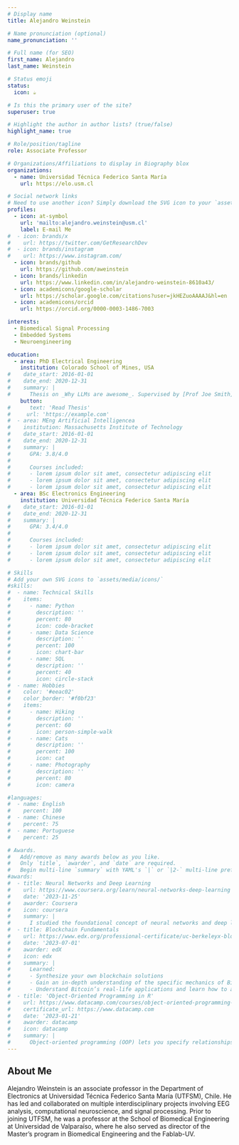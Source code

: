 ```yaml
---
# Display name
title: Alejandro Weinstein

# Name pronunciation (optional)
name_pronunciation: ''

# Full name (for SEO)
first_name: Alejandro
last_name: Weinstein

# Status emoji
status:
  icon: ☕️

# Is this the primary user of the site?
superuser: true

# Highlight the author in author lists? (true/false)
highlight_name: true

# Role/position/tagline
role: Associate Professor

# Organizations/Affiliations to display in Biography blox
organizations:
  - name: Universidad Técnica Federico Santa María
    url: https://elo.usm.cl

# Social network links
# Need to use another icon? Simply download the SVG icon to your `assets/media/icons/` folder.
profiles:
  - icon: at-symbol
    url: 'mailto:alejandro.weinstein@usm.cl'
    label: E-mail Me
#  - icon: brands/x
#    url: https://twitter.com/GetResearchDev
#  - icon: brands/instagram
#    url: https://www.instagram.com/
  - icon: brands/github
    url: https://github.com/aweinstein
  - icon: brands/linkedin
    url: https://www.linkedin.com/in/alejandro-weinstein-8610a43/
  - icon: academicons/google-scholar
    url: https://scholar.google.com/citations?user=jkHEZuoAAAAJ&hl=en
  - icon: academicons/orcid
    url: https://orcid.org/0000-0003-1486-7003

interests:
  - Biomedical Signal Processing
  - Embedded Systems
  - Neuroengineering

education:
  - area: PhD Electrical Engineering
    institution: Colorado School of Mines, USA
#    date_start: 2016-01-01
#    date_end: 2020-12-31
#    summary: |
#      Thesis on _Why LLMs are awesome_. Supervised by [Prof Joe Smith](https://example.com). Presented papers at 5 IEEE conferences with the contributions being published in 2 Springer journals.
    button:
#      text: 'Read Thesis'
#     url: 'https://example.com'
#  - area: MEng Artificial Intelligencea
#    institution: Massachusetts Institute of Technology
#    date_start: 2016-01-01
#    date_end: 2020-12-31
#    summary: |
#      GPA: 3.8/4.0
#
#      Courses included:
#      - lorem ipsum dolor sit amet, consectetur adipiscing elit
#      - lorem ipsum dolor sit amet, consectetur adipiscing elit
#      - lorem ipsum dolor sit amet, consectetur adipiscing elit
  - area: BSc Electronics Engineering
    institution: Universidad Técnica Federico Santa María
#    date_start: 2016-01-01
#    date_end: 2020-12-31
#    summary: |
#      GPA: 3.4/4.0
#      
#      Courses included:
#      - lorem ipsum dolor sit amet, consectetur adipiscing elit
#      - lorem ipsum dolor sit amet, consectetur adipiscing elit
#      - lorem ipsum dolor sit amet, consectetur adipiscing elit

# Skills
# Add your own SVG icons to `assets/media/icons/`
#skills:
#  - name: Technical Skills
#    items:
#      - name: Python
#        description: ''
#        percent: 80
#        icon: code-bracket
#      - name: Data Science
#        description: ''
#        percent: 100
#        icon: chart-bar
#      - name: SQL
#        description: ''
#        percent: 40
#        icon: circle-stack
#  - name: Hobbies
#    color: '#eeac02'
#    color_border: '#f0bf23'
#    items:
#      - name: Hiking
#        description: ''
#        percent: 60
#        icon: person-simple-walk
#      - name: Cats
#        description: ''
#        percent: 100
#        icon: cat
#      - name: Photography
#        description: ''
#        percent: 80
#        icon: camera

#languages:
#  - name: English
#    percent: 100
#  - name: Chinese
#    percent: 75
#  - name: Portuguese
#    percent: 25

# Awards.
#   Add/remove as many awards below as you like.
#   Only `title`, `awarder`, and `date` are required.
#   Begin multi-line `summary` with YAML's `|` or `|2-` multi-line prefix and indent 2 spaces below.
#awards:
#  - title: Neural Networks and Deep Learning
#    url: https://www.coursera.org/learn/neural-networks-deep-learning
#    date: '2023-11-25'
#    awarder: Coursera
#    icon: coursera
#    summary: |
#      I studied the foundational concept of neural networks and deep learn#ing. By the end, I was familiar with the significant technological trends #driving the rise of deep learning; build, train, and apply fully connected# deep neural networks; implement efficient (vectorized) neural networks; i#dentify key parameters in a neural network’s architecture; and apply deep #learning to your own applications.
#  - title: Blockchain Fundamentals
#    url: https://www.edx.org/professional-certificate/uc-berkeleyx-blockch#ain-fundamentals
#    date: '2023-07-01'
#    awarder: edX
#    icon: edx
#    summary: |
#      Learned:
#      - Synthesize your own blockchain solutions
#      - Gain an in-depth understanding of the specific mechanics of Bitcoi#n
#      - Understand Bitcoin’s real-life applications and learn how to attac#k and destroy Bitcoin, Ethereum, smart contracts and Dapps, and alternativ#es to Bitcoin’s Proof-of-Work consensus algorithm
#  - title: 'Object-Oriented Programming in R'
#    url: https://www.datacamp.com/courses/object-oriented-programming-with#-s3-and-r6-in-r
#    certificate_url: https://www.datacamp.com
#    date: '2023-01-21'
#    awarder: datacamp
#    icon: datacamp
#    summary: |
#      Object-oriented programming (OOP) lets you specify relationships bet#ween functions and the objects that they can act on, helping you manage co#mplexity in your code. This is an intermediate level course, providing an #introduction to OOP, using the S3 and R6 systems. S3 is a great day-to-day# R programming tool that simplifies some of the functions that you write. #R6 is especially useful for industry-specific analyses, working with web A#PIs, and building GUIs.
---
```


## About Me

Alejandro Weinstein is an associate professor in the Department of Electronics at Universidad Técnica Federico Santa María (UTFSM), Chile. He has led and collaborated on multiple interdisciplinary projects involving EEG analysis, computational neuroscience, and signal processing. Prior to joining UTFSM, he was a professor at the School of Biomedical Engineering at Universidad de Valparaíso, where he also served as director of the Master’s program in Biomedical Engineering and the Fablab-UV.
